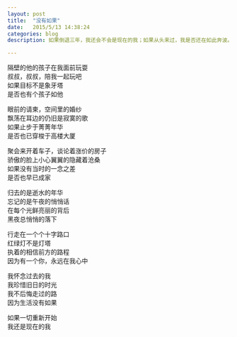 ```yaml
---
layout: post
title:  "没有如果"
date:   2015/5/13 14:38:24  
categories: blog
description: 如果倒退三年，我还会不会是现在的我；如果从头来过，我是否还在如此奔波。

---
```


隔壁的他的孩子在我面前玩耍  
叔叔，叔叔，陪我一起玩吧  
如果目标不是象牙塔  
是否也有个孩子如他

眼前的请柬，空间里的婚纱  
飘荡在耳边的仍旧是寂寞的歌  
如果止步于菁菁年华  
是否也已穿梭于高楼大厦


聚会来开着车子，谈论着涨价的房子  
骄傲的脸上小心翼翼的隐藏着沧桑  
如果没有当时的一念之差  
是否也早已成家

归去的是逝水的年华  
忘记的是午夜的悄悄话  
在每个光鲜亮丽的背后  
黑夜总悄悄的落下  

行走在一个个十字路口  
红绿灯不是灯塔  
执着的相信前方的路程    
因为有一个你，永远在我心中

我怀念过去的我  
我珍惜旧日的时光  
我不后悔走过的路  
因为生活没有如果  

如果一切重新开始  
我还是现在的我